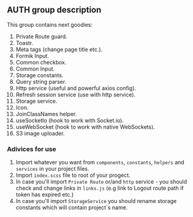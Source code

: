 ## AUTH group description

This group contains next goodies:

1. Private Route guard.
2. Toastr.
3. Meta tags (change page title etc.).
4. Formik Input.
5. Common checkbox.
6. Common Input.
7. Storage constants.
8. Query string parser.
9. Http service (useful and powerful axios config).
10. Refresh session service (use with http service).
11. Storage service.
12. Icon.
13. JoinClassNames helper.
14. useSocketIo (hook to work with Socket.io).
15. useWebSocket (hook to work with native WebSockets).
16. S3 image uploader.

### Adivices for use

1. Import whatever you want from `components`, `constants`, `helpers` and `services` in your project files.
2. Import `index.scss` file to root of your progect.
3. In case you'll import `Private Route` or/and `http` service - you should check and change links
    in `links.js` (e.g link to Logout route path if token has expired etc.)
4. In case you'll import `StorageService` you should rename storage constants which will contain project`s name.